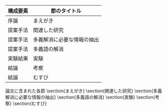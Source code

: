 構成要素 | 節のタイトル
 --- | --- 
序論 | まえがき
提案手法 | 関連した研究
提案手法 | 多義解消に必要な情報の抽出
提案手法 | 多義語の解消
実験結果 | 実験
結論 | 考察
結論 | むすび

論文に含まれた各節
\section{まえがき}
\section{関連した研究}
\section{多義解消に必要な情報の抽出}
\section{多義語の解消}
\section{実験}
\section{考察}
\section{むすび}
